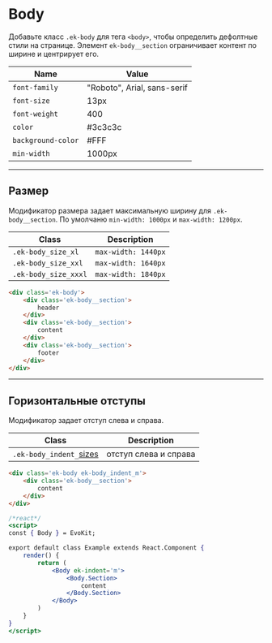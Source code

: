 [sizes]: base/sizes.md

# Body

Добавьте класс `.ek-body` для тега `<body>`, чтобы определить дефолтные стили на странице. Элемент `ek-body__section` ограничивает контент по ширине и центрирует его.

|         Name        |             Value            |
|---------------------|------------------------------|
|  `font-family`      |  "Roboto", Arial, sans-serif |
|  `font-size`        |  13px                        |
|  `font-weight`      |  400                         |
|  `color`            |  #3c3c3c                     |
|  `background-color` |  #FFF                        |
|  `min-width`        |  1000px                      |


---

## Размер

Модификатор размера задает максимальную ширину для `.ek-body__section`. По умолчаню `min-width: 1000px` и `max-width: 1200px`.

|          Class        |        Description        |
|-----------------------|---------------------------|
|  `.ek-body_size_xl`   |  `max-width: 1440px`      |
|  `.ek-body_size_xxl`  |  `max-width: 1640px`      |
|  `.ek-body_size_xxxl` |  `max-width: 1840px`      |

``` html
<div class='ek-body'>
    <div class='ek-body__section'>
        header
    </div>
    <div class='ek-body__section'>
        content
    </div>
    <div class='ek-body__section'>
        footer
    </div>
</div>
```

---

## Горизонтальные отступы

Модификатор задает отступ слева и справа.

|          Class        |        Description        |
|-----------------------|---------------------------|
| `.ek-body_indent_`[sizes] | отступ слева и справа |

``` html
<div class='ek-body ek-body_indent_m'>
    <div class='ek-body__section'>
        content
    </div>
</div>
```

```jsx
/*react*/
<script>
const { Body } = EvoKit;

export default class Example extends React.Component {
    render() {
        return (
            <Body ek-indent='m'>
                <Body.Section>
                    content
                </Body.Section>
            </Body>
        )
    }
}
</script>
```
